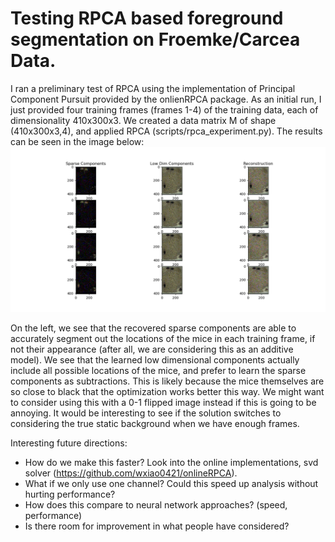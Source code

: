 # Testing RPCA based foreground segmentation on Froemke/Carcea Data. 

I ran a preliminary test of RPCA using the implementation of Principal Component Pursuit provided by the onlienRPCA package. As an initial run, I just provided four training frames (frames 1-4) of the training data, each of dimensionality 410x300x3. We created a data matrix M of shape (410x300x3,4), and applied RPCA (scripts/rpca_experiment.py). The results can be seen in the image below:  
<img src="./images/RPCA_reconstruction.png" />

On the left, we see that the recovered sparse components are able to accurately segment out the locations of the mice in each training frame, if not their appearance (after all, we are considering this as an additive model). We see that the learned low dimensional components actually include all possible locations of the mice, and prefer to learn the sparse components as subtractions. This is likely because the mice themselves are so close to black that the optimization works better this way. We might want to consider using this with a 0-1 flipped image instead if this is going to be annoying. It would be interesting to see if the solution switches to considering the true static background when we have enough frames.   

Interesting future directions: 
- How do we make this faster? Look into the online implementations, svd solver (https://github.com/wxiao0421/onlineRPCA). 
- What if we only use one channel? Could this speed up analysis without hurting performance?  
- How does this compare to neural network approaches? (speed, performance)
- Is there room for improvement in what people have considered?  


